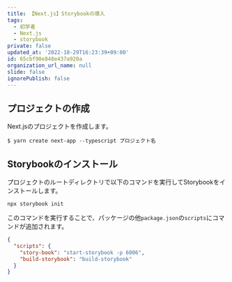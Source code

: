 ```yaml
---
title: 【Next.js】Storybookの導入
tags:
  - 初学者
  - Next.js
  - storybook
private: false
updated_at: '2022-10-29T16:23:39+09:00'
id: 65cbf90e848e437a920a
organization_url_name: null
slide: false
ignorePublish: false
---
```

## プロジェクトの作成
Next.jsのプロジェクトを作成します。

```:ターミナル
$ yarn create next-app --typescript プロジェクト名
```

## Storybookのインストール
プロジェクトのルートディレクトリで以下のコマンドを実行してStorybookをインストールします。
```:ターミナル
npx storybook init
```
このコマンドを実行することで、パッケージの他`package.json`の`scripts`にコマンドが追加されます。

```package.json
{
  "scripts": {
    "story-book": "start-storybook -p 6006",
    "build-storybook": "build-storybook"
  }
}
```
